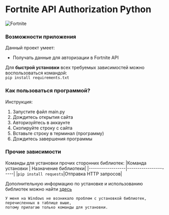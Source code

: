 # Fortnite API Authorization Python

![Fortnite](https://cdn2.unrealengine.com/pdp-2560x1440-2560x1440-c3266bfffb6f.jpg "Fortnite")

### Возможности приложения

Данный проект умеет:
* Получать данные для авторизации в Fortnite API

Для **быстрой установки** всех требуемых зависимостей можно воспользоваться командой:  
`pip install requirements.txt`

### Как пользоваться программой?
Инструкция:  
1. Запустите файл main.py
2. Дождитесь открытия сайта
3. Авторизуйтесь в аккаунте
4. Скопируйте строку с сайта
5. Вставьте строку в терминал (программу)
6. Дождитесь завершения программы

### Прочие зависимости
Команды для установки прочих сторонних библиотек:
|Команда установки | Назначение библиотеки|
|------------------|----------------------|
|`pip install requests`|Отправка HTTP запросов|

Дополнительную информацию по установке и использованию библиотек можно найти [здесь](https://pypi.org)  
```
У меня на Windows не возникало проблем с установкой библиотек, перечисленных в таблице выше, 
потому прилагаю только команды для установки.
```

